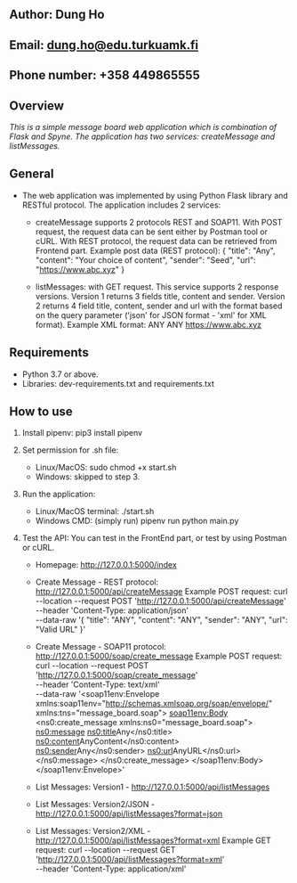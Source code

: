 ## Author: Dung Ho
## Email: dung.ho@edu.turkuamk.fi
## Phone number: +358 449865555


## Overview
_This is a simple message board web application which is combination of Flask and Spyne. The application has two services: createMessage and listMessages._


## General
- The web application was implemented by using Python Flask library and RESTful protocol.
The application includes 2 services:

    + createMessage supports 2 protocols REST and SOAP11. With POST request, the request data can be sent either by Postman tool or cURL.
    With REST protocol, the request data can be retrieved from Frontend part.
    Example post data (REST protocol):
        {
            "title": "Any",
            "content": "Your choice of content",
            "sender": "Seed",
            "url": "https://www.abc.xyz"
        }

    + listMessages: with GET request. This service supports 2 response versions.
        Version 1 returns 3 fields title, content and sender.
        Version 2 returns 4 field title, content, sender and url with the format based on the query parameter ('json' for JSON format - 'xml' for XML format).
        Example XML format:
            <messages>
                <msg>
                    <title> ANY </title>
                    <content> ANY </content>
                    <sender> ANY </sender>
                    <url> https://www.abc.xyz </url>
                </msg>
            </messages>
	

## Requirements
- Python 3.7 or above.
- Libraries: dev-requirements.txt and requirements.txt


## How to use
1. Install pipenv: pip3 install pipenv

2. Set permission for .sh file: 
    + Linux/MacOS: sudo chmod +x start.sh
    + Windows: skipped to step 3.

3. Run the application: 
    + Linux/MacOS terminal: ./start.sh
    + Windows CMD: (simply run) pipenv run python main.py

4. Test the API:
    You can test in the FrontEnd part, or test by using Postman or cURL.
    + Homepage: http://127.0.0.1:5000/index

    + Create Message - REST protocol: http://127.0.0.1:5000/api/createMessage
        Example POST request:   curl --location --request POST 'http://127.0.0.1:5000/api/createMessage' \
                                --header 'Content-Type: application/json' \
                                --data-raw '{
                                    "title": "ANY",
                                    "content": "ANY",
                                    "sender": "ANY",
                                    "url": "Valid URL"
                                }'

    + Create Message - SOAP11 protocol: http://127.0.0.1:5000/soap/create_message
        Example POST request:   curl --location --request POST 'http://127.0.0.1:5000/soap/create_message' \
                                --header 'Content-Type: text/xml' \
                                --data-raw '<soap11env:Envelope xmlns:soap11env="http://schemas.xmlsoap.org/soap/envelope/" xmlns:tns="message_board.soap">
                                <soap11env:Body>
                                    <ns0:create_message xmlns:ns0="message_board.soap">
                                    <ns0:message>
                                        <ns0:title>Any</ns0:title>
                                        <ns0:content>AnyContent</ns0:content>
                                        <ns0:sender>Any</ns0:sender>
                                        <ns0:url>AnyURL</ns0:url>
                                    </ns0:message>
                                    </ns0:create_message>
                                </soap11env:Body>
                                </soap11env:Envelope>'

    + List Messages: Version1 - http://127.0.0.1:5000/api/listMessages

    + List Messages: Version2/JSON - http://127.0.0.1:5000/api/listMessages?format=json

    + List Messages: Version2/XML - http://127.0.0.1:5000/api/listMessages?format=xml
        Example GET request: curl --location --request GET 'http://127.0.0.1:5000/api/listMessages?format=xml' \
                             --header 'Content-Type: application/xml'
